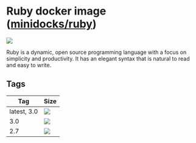 Ruby docker image ([minidocks/ruby](https://hub.docker.com/r/minidocks/node))
=============================================================================

![](https://upload.wikimedia.org/wikipedia/commons/thumb/7/73/Ruby_logo.svg/100px-Ruby_logo.svg.png)

Ruby is a dynamic, open source programming language with a focus on simplicity
and productivity. It has an elegant syntax that is natural to read and easy to
write.

Tags
----

| Tag         | Size                                                                                                         |
|-------------|--------------------------------------------------------------------------------------------------------------|
| latest, 3.0 | ![](https://img.shields.io/docker/image-size/minidocks/ruby/latest?style=flat-square&logo=docker&label=size) |
| 3.0         | ![](https://img.shields.io/docker/image-size/minidocks/ruby/3.0?style=flat-square&logo=docker&label=size)    |
| 2.7         | ![](https://img.shields.io/docker/image-size/minidocks/ruby/2.7?style=flat-square&logo=docker&label=size)    |
